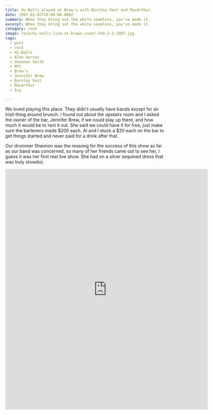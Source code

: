 ```yaml
---
title: Hi-Balls played at Brew's with Burnley Vest and MacArthur.
date: 1997-02-02T16:00:00.000Z
summary: When they bring out the white seamless, you've made it.
excerpt: When they bring out the white seamless, you've made it.
category: rock
image: rock/hi-balls-live-at-brews-cover-feb-2-2-1997.jpg
tags:
  - post 
  - rock
  - Hi-Balls
  - Alan Dorsey
  - Shannon Smith
  - NYC
  - Brew's
  - Jennifer Brew
  - Burnley Vest
  - MacArthur
  - Ivy

---
```


We loved playing this place. They didn't usually have bands except for an Irish thing around brunch. I found out about the upstairs room and I asked the owner of the bar, Jennifer Brew, if we could play up there, and how much it would be to rent it out. She said we could have it for free, just make sure the barteners made $200 each. Al and I stuck a $20 each on the bar to get things started and never paid for a drink after that.

Our drummer Shannon was the reasong for the success of this show as far as our band was concerned, so many of her friends came out to see her, I guess it was her first real live show. She had on a silver sequined dress that was truly showbiz.

<iframe style="border: 0; width: 640px; height: 760px;" src="https://bandcamp.com/EmbeddedPlayer/album=1946672044/size=large/bgcol=ffffff/linkcol=0687f5/tracklist=false/transparent=true/" seamless><a href="https://hiballs.bandcamp.com/album/live-at-brews-nyc-february-2-1997">Live at Brew&#39;s, NYC, February 2, 1997 by The Hi-Balls</a></iframe>
